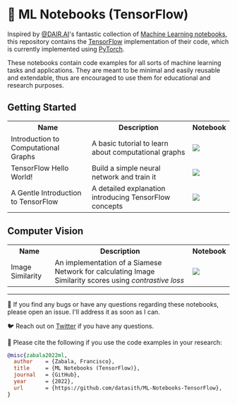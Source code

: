 # 🐙 ML Notebooks (TensorFlow)

Inspired by [@DAIR.AI](https://github.com/dair-ai/)'s fantastic collection of [Machine Learning notebooks](https://github.com/dair-ai/ML-Notebooks), this repository contains the [TensorFlow](https://tensorflow.org/) implementation of their code, which is currently implemented using [PyTorch](https://pytorch.org/). 

These notebooks contain code examples for all sorts of machine learning tasks and applications. They are meant to be minimal and easily reusable and extendable, thus are encouraged to use them for educational and research purposes.

## Getting Started
<table class="tg">
  <tr>
    <th class="tg-yw4l"><b>Name</b></th>
    <th class="tg-yw4l"><b>Description</b></th>
    <th class="tg-yw4l"><b>Notebook</b></th>
  </tr>
  
  <tr>
    <td class="tg-yw4l">Introduction to Computational Graphs</td>
    <td class="tg-yw4l">A basic tutorial to learn about computational graphs</td>
    <td class="tg-yw4l"><a href="https://colab.research.google.com/github/datasith/ML-Notebooks-TensorFlow/blob/main/Intro_Computational_Graphs.ipynb">
      <img src="https://colab.research.google.com/assets/colab-badge.svg" width="" >
    </a></td>
  </tr>

  <tr>
    <td class="tg-yw4l">TensorFlow Hello World!</td>
    <td class="tg-yw4l">Build a simple neural network and train it</td>
    <td class="tg-yw4l"><a href="https://colab.research.google.com/github/datasith/ML-Notebooks-TensorFlow/blob/main/TensorFlow_Hello_World.ipynb">
      <img src="https://colab.research.google.com/assets/colab-badge.svg" width="" >
    </a></td>
  </tr>  
  
  <tr>
    <td class="tg-yw4l">A Gentle Introduction to TensorFlow</td>
    <td class="tg-yw4l">A detailed explanation introducing TensorFlow concepts	</td>
    <td class="tg-yw4l"><a href="https://colab.research.google.com/github/datasith/ML-Notebooks-TensorFlow/blob/main/A_Gentle_Introduction_to_TensorFlow.ipynb">
      <img src="https://colab.research.google.com/assets/colab-badge.svg" width="" >
    </a></td>
  </tr>    
</table>

## Computer Vision
<table class="tg">
  <tr>
    <th class="tg-yw4l"><b>Name</b></th>
    <th class="tg-yw4l"><b>Description</b></th>
    <th class="tg-yw4l"><b>Notebook</b></th>
  </tr>
  
  <tr>
    <td class="tg-yw4l">Image Similarity</td>
    <td class="tg-yw4l">An implementation of a Siamese Network for calculating Image Similarity scores using <i>contrastive loss</i></td>
    <td class="tg-yw4l"><a href="https://colab.research.google.com/github/datasith/ML-Notebooks-TensorFlow/blob/main/Siamese_Network_Image_Similarity.ipynb">
      <img src="https://colab.research.google.com/assets/colab-badge.svg" width="" >
    </a></td>
  </tr>
</table>

---

🐞 If you find any bugs or have any questions regarding these notebooks, please open an issue. I'll address it as soon as I can. 

🐦 Reach out on [Twitter](https://twitter.com/datasith) if you have any questions. 

🔗 Please cite the following if you use the code examples in your research:
```bibtex
@misc{zabala2022ml,
  author    = {Zabala, Francisco},
  title     = {ML Notebooks (TensorFlow)},
  journal   = {GitHub},
  year      = {2022},
  url       = {https://github.com/datasith/ML-Notebooks-TensorFlow},
}
```
